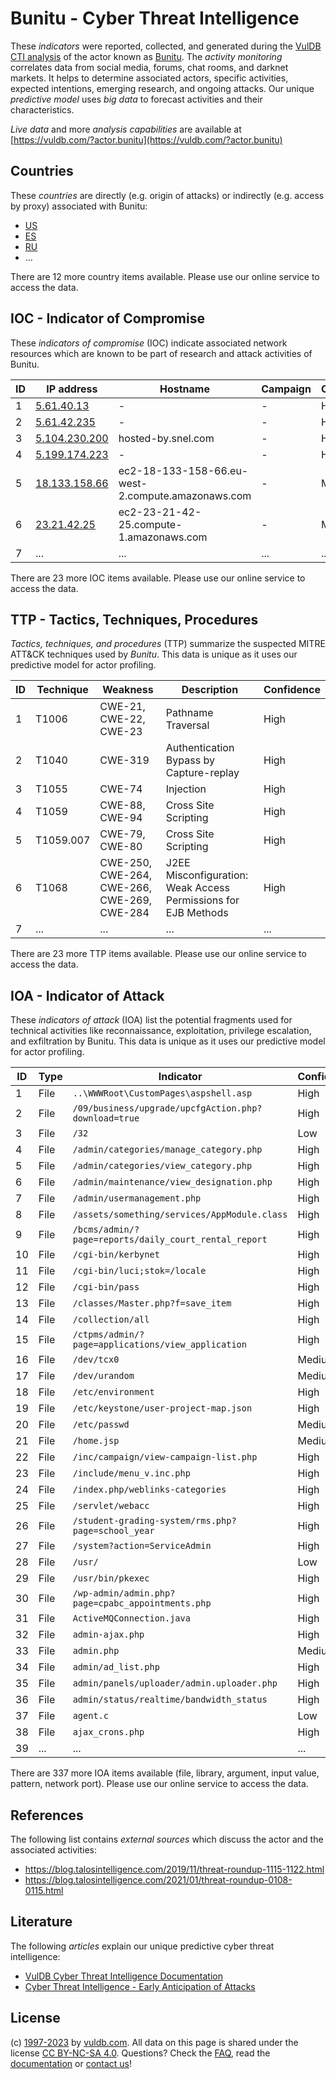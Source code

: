 # Bunitu - Cyber Threat Intelligence

These _indicators_ were reported, collected, and generated during the [VulDB CTI analysis](https://vuldb.com/?kb.cti) of the actor known as [Bunitu](https://vuldb.com/?actor.bunitu). The _activity monitoring_ correlates data from social media, forums, chat rooms, and darknet markets. It helps to determine associated actors, specific activities, expected intentions, emerging research, and ongoing attacks. Our unique _predictive model_ uses _big data_ to forecast activities and their characteristics.

_Live data_ and more _analysis capabilities_ are available at [https://vuldb.com/?actor.bunitu](https://vuldb.com/?actor.bunitu)

## Countries

These _countries_ are directly (e.g. origin of attacks) or indirectly (e.g. access by proxy) associated with Bunitu:

* [US](https://vuldb.com/?country.us)
* [ES](https://vuldb.com/?country.es)
* [RU](https://vuldb.com/?country.ru)
* ...

There are 12 more country items available. Please use our online service to access the data.

## IOC - Indicator of Compromise

These _indicators of compromise_ (IOC) indicate associated network resources which are known to be part of research and attack activities of Bunitu.

ID | IP address | Hostname | Campaign | Confidence
-- | ---------- | -------- | -------- | ----------
1 | [5.61.40.13](https://vuldb.com/?ip.5.61.40.13) | - | - | High
2 | [5.61.42.235](https://vuldb.com/?ip.5.61.42.235) | - | - | High
3 | [5.104.230.200](https://vuldb.com/?ip.5.104.230.200) | hosted-by.snel.com | - | High
4 | [5.199.174.223](https://vuldb.com/?ip.5.199.174.223) | - | - | High
5 | [18.133.158.66](https://vuldb.com/?ip.18.133.158.66) | ec2-18-133-158-66.eu-west-2.compute.amazonaws.com | - | Medium
6 | [23.21.42.25](https://vuldb.com/?ip.23.21.42.25) | ec2-23-21-42-25.compute-1.amazonaws.com | - | Medium
7 | ... | ... | ... | ...

There are 23 more IOC items available. Please use our online service to access the data.

## TTP - Tactics, Techniques, Procedures

_Tactics, techniques, and procedures_ (TTP) summarize the suspected MITRE ATT&CK techniques used by _Bunitu_. This data is unique as it uses our predictive model for actor profiling.

ID | Technique | Weakness | Description | Confidence
-- | --------- | -------- | ----------- | ----------
1 | T1006 | CWE-21, CWE-22, CWE-23 | Pathname Traversal | High
2 | T1040 | CWE-319 | Authentication Bypass by Capture-replay | High
3 | T1055 | CWE-74 | Injection | High
4 | T1059 | CWE-88, CWE-94 | Cross Site Scripting | High
5 | T1059.007 | CWE-79, CWE-80 | Cross Site Scripting | High
6 | T1068 | CWE-250, CWE-264, CWE-266, CWE-269, CWE-284 | J2EE Misconfiguration: Weak Access Permissions for EJB Methods | High
7 | ... | ... | ... | ...

There are 23 more TTP items available. Please use our online service to access the data.

## IOA - Indicator of Attack

These _indicators of attack_ (IOA) list the potential fragments used for technical activities like reconnaissance, exploitation, privilege escalation, and exfiltration by Bunitu. This data is unique as it uses our predictive model for actor profiling.

ID | Type | Indicator | Confidence
-- | ---- | --------- | ----------
1 | File | `..\WWWRoot\CustomPages\aspshell.asp` | High
2 | File | `/09/business/upgrade/upcfgAction.php?download=true` | High
3 | File | `/32` | Low
4 | File | `/admin/categories/manage_category.php` | High
5 | File | `/admin/categories/view_category.php` | High
6 | File | `/admin/maintenance/view_designation.php` | High
7 | File | `/admin/usermanagement.php` | High
8 | File | `/assets/something/services/AppModule.class` | High
9 | File | `/bcms/admin/?page=reports/daily_court_rental_report` | High
10 | File | `/cgi-bin/kerbynet` | High
11 | File | `/cgi-bin/luci;stok=/locale` | High
12 | File | `/cgi-bin/pass` | High
13 | File | `/classes/Master.php?f=save_item` | High
14 | File | `/collection/all` | High
15 | File | `/ctpms/admin/?page=applications/view_application` | High
16 | File | `/dev/tcx0` | Medium
17 | File | `/dev/urandom` | Medium
18 | File | `/etc/environment` | High
19 | File | `/etc/keystone/user-project-map.json` | High
20 | File | `/etc/passwd` | Medium
21 | File | `/home.jsp` | Medium
22 | File | `/inc/campaign/view-campaign-list.php` | High
23 | File | `/include/menu_v.inc.php` | High
24 | File | `/index.php/weblinks-categories` | High
25 | File | `/servlet/webacc` | High
26 | File | `/student-grading-system/rms.php?page=school_year` | High
27 | File | `/system?action=ServiceAdmin` | High
28 | File | `/usr/` | Low
29 | File | `/usr/bin/pkexec` | High
30 | File | `/wp-admin/admin.php?page=cpabc_appointments.php` | High
31 | File | `ActiveMQConnection.java` | High
32 | File | `admin-ajax.php` | High
33 | File | `admin.php` | Medium
34 | File | `admin/ad_list.php` | High
35 | File | `admin/panels/uploader/admin.uploader.php` | High
36 | File | `admin/status/realtime/bandwidth_status` | High
37 | File | `agent.c` | Low
38 | File | `ajax_crons.php` | High
39 | ... | ... | ...

There are 337 more IOA items available (file, library, argument, input value, pattern, network port). Please use our online service to access the data.

## References

The following list contains _external sources_ which discuss the actor and the associated activities:

* https://blog.talosintelligence.com/2019/11/threat-roundup-1115-1122.html
* https://blog.talosintelligence.com/2021/01/threat-roundup-0108-0115.html

## Literature

The following _articles_ explain our unique predictive cyber threat intelligence:

* [VulDB Cyber Threat Intelligence Documentation](https://vuldb.com/?kb.cti)
* [Cyber Threat Intelligence - Early Anticipation of Attacks](https://www.scip.ch/en/?labs.20201022)

## License

(c) [1997-2023](https://vuldb.com/?kb.changelog) by [vuldb.com](https://vuldb.com/?kb.about). All data on this page is shared under the license [CC BY-NC-SA 4.0](https://creativecommons.org/licenses/by-nc-sa/4.0/). Questions? Check the [FAQ](https://vuldb.com/?kb.faq), read the [documentation](https://vuldb.com/?kb) or [contact us](https://vuldb.com/?contact)!
